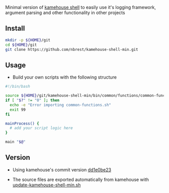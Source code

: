 Minimal version of [kamehouse shell](https://github.com/nbrest/kamehouse/tree/dev/kamehouse-shell) to easily use it's logging framework, argument parsing and other functionality in other projects

## Install
```sh
mkdir -p ${HOME}/git
cd ${HOME}/git
git clone https://github.com/nbrest/kamehouse-shell-min.git
```

## Usage

- Build your own scripts with the following structure

```sh
#!/bin/bash

source ${HOME}/git/kamehouse-shell-min/bin/common/functions/common-functions.sh
if [ "$?" != "0" ]; then
  echo -e "Error importing common-functions.sh"
  exit 99
fi

mainProcess() {
  # add your script logic here
}

main "$@"
```

## Version

- Using kamehouse's commit version [dd1e0be23](https://github.com/nbrest/kamehouse/tree/dd1e0be23)

- The source files are exported automatically from kamehouse with [update-kamehouse-shell-min.sh](https://github.com/nbrest/kamehouse/blob/dev/kamehouse-shell/bin/kamehouse-shell-min/update-kamehouse-shell-min.sh)
